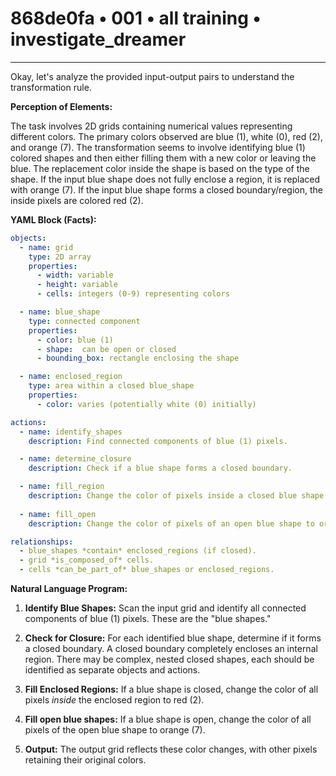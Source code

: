 # 868de0fa • 001 • all training • investigate_dreamer

---
Okay, let's analyze the provided input-output pairs to understand the transformation rule.

**Perception of Elements:**

The task involves 2D grids containing numerical values representing different colors. The primary colors observed are blue (1), white (0), red (2), and orange (7). The transformation seems to involve identifying blue (1) colored shapes and then either filling them with a new color or leaving the blue. The replacement color inside the shape is based on the type of the shape. If the input blue shape does not fully enclose a region, it is replaced with orange (7). If the input blue shape forms a closed boundary/region, the inside pixels are colored red (2).

**YAML Block (Facts):**



```yaml
objects:
  - name: grid
    type: 2D array
    properties:
      - width: variable
      - height: variable
      - cells: integers (0-9) representing colors

  - name: blue_shape
    type: connected component
    properties:
      - color: blue (1)
      - shape:  can be open or closed
      - bounding_box: rectangle enclosing the shape

  - name: enclosed_region
    type: area within a closed blue_shape
    properties:
      - color: varies (potentially white (0) initially)

actions:
  - name: identify_shapes
    description: Find connected components of blue (1) pixels.

  - name: determine_closure
    description: Check if a blue shape forms a closed boundary.

  - name: fill_region
    description: Change the color of pixels inside a closed blue shape to red (2).
  
  - name: fill_open
    description: Change the color of pixels of an open blue shape to orange (7)

relationships:
  - blue_shapes *contain* enclosed_regions (if closed).
  - grid *is_composed_of* cells.
  - cells *can_be_part_of* blue_shapes or enclosed_regions.
```



**Natural Language Program:**

1. **Identify Blue Shapes:** Scan the input grid and identify all connected components of blue (1) pixels. These are the "blue shapes."

2. **Check for Closure:** For each identified blue shape, determine if it forms a closed boundary. A closed boundary completely encloses an internal region. There may be complex, nested closed shapes, each should be identified as separate objects and actions.

3. **Fill Enclosed Regions:** If a blue shape is closed, change the color of all pixels *inside* the enclosed region to red (2).

4. **Fill open blue shapes:** If a blue shape is open, change the color of all pixels of the open blue shape to orange (7).

5. **Output:** The output grid reflects these color changes, with other pixels retaining their original colors.

